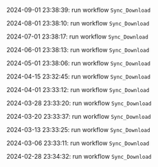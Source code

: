 2024-09-01 23:38:39: run workflow `Sync_Download` 

2024-08-01 23:38:10: run workflow `Sync_Download` 

2024-07-01 23:38:17: run workflow `Sync_Download` 

2024-06-01 23:38:13: run workflow `Sync_Download` 

2024-05-01 23:38:06: run workflow `Sync_Download` 

2024-04-15 23:32:45: run workflow `Sync_Download` 

2024-04-01 23:33:12: run workflow `Sync_Download` 

2024-03-28 23:33:20: run workflow `Sync_Download` 

2024-03-20 23:33:37: run workflow `Sync_Download` 

2024-03-13 23:33:25: run workflow `Sync_Download` 

2024-03-06 23:33:11: run workflow `Sync_Download` 

2024-02-28 23:34:32: run workflow `Sync_Download` 


